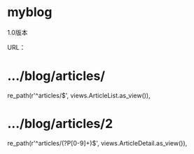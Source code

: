 # myblog
1.0版本 


URL：
# .../blog/articles/
re_path(r'^articles/$', views.ArticleList.as_view()),
# .../blog/articles/2
re_path(r'^articles/(?P<pk>[0-9]+)$', views.ArticleDetail.as_view()),   
